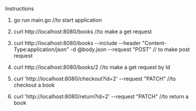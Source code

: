 Instructions

1. go run main.go //to start application

2. curl http://localhost:8080/books //to make a get request

3. curl http://localhost:8080/books --include --header "Content-Type:application/json" -d @body.json --request "POST"  // to make post request
4. curl http://localhost:8080/books/2 //to make a get request by Id

   
5. curl 'http://localhost:8080/checkout?id=2' --request "PATCH" //to checkout a book

6. curl 'http://localhost:8080/return?id=2' --request "PATCH" //to return a book

